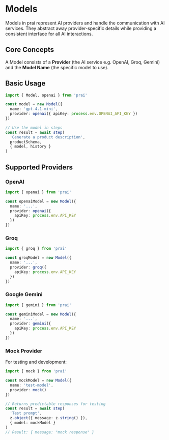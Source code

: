 # Models

Models in prai represent AI providers and handle the communication with AI services. They abstract away provider-specific details while providing a consistent interface for all AI interactions.

## Core Concepts

A Model consists of a **Provider** (the AI service e.g. OpenAI, Groq, Gemini) and the **Model Name** (the specific model to use).

## Basic Usage

```typescript
import { Model, openai } from 'prai'

const model = new Model({
  name: 'gpt-4.1-mini',
  provider: openai({ apiKey: process.env.OPENAI_API_KEY })
})

// Use the model in steps
const result = await step(
  'Generate a product description',
  productSchema,
  { model, history }
)
```

## Supported Providers

### OpenAI

```typescript
import { openai } from 'prai'

const openaiModel = new Model({
  name: '...', 
  provider: openai({
    apiKey: process.env.API_KEY
  })
})
```

### Groq

```typescript
import { groq } from 'prai'

const groqModel = new Model({
  name: '...',
  provider: groq({
    apiKey: process.env.API_KEY
  })
})
```

### Google Gemini

```typescript
import { gemini } from 'prai'

const geminiModel = new Model({
  name: '...',
  provider: gemini({
    apiKey: process.env.API_KEY
  })
})
```

### Mock Provider

For testing and development:

```typescript
import { mock } from 'prai'

const mockModel = new Model({
  name: 'test-model',
  provider: mock()
})

// Returns predictable responses for testing
const result = await step(
  'Test prompt',
  z.object({ message: z.string() }),
  { model: mockModel }
)
// Result: { message: "mock response" }
```
